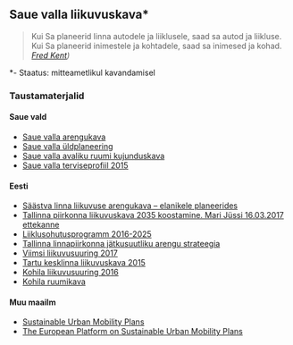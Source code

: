 ## Saue valla liikuvuskava*

> Kui Sa planeerid linna autodele ja liiklusele, saad
> sa autod ja liikluse. Kui Sa planeerid inimestele
> ja kohtadele, saad sa inimesed ja kohad. _[Fred Kent](http://www.rupprecht-consult.eu/uploads/tx_rupprecht/SUMP_Brochure_EE_web.pdf))_

*- Staatus: mitteametlikul kavandamisel

### Taustamaterjalid

#### Saue vald
- [Saue valla arengukava](https://www.riigiteataja.ee/akt/408112016010)
- [Saue valla üldplaneering](http://sauevald.ee/uldplaneering)
- [Saue valla avaliku ruumi kujunduskava](http://sauevald.ee/avalik-ruum)
- [Saue valla terviseprofiil 2015](https://www.riigiteataja.ee/aktilisa/4050/2201/6072/28012016_maarus_nr_4_lisa_1.pdf)

#### Eesti
- [Säästva linna liikuvuse arengukava – elanikele planeerides](http://www.rupprecht-consult.eu/uploads/tx_rupprecht/SUMP_Brochure_EE_web.pdf)
- [Tallinna piirkonna liikuvuskava 2035 koostamine. Mari Jüssi 16.03.2017 ettekanne](http://f.ell.ee/failid/LVP/2017/17/02_LiikuvuskavaTutvustus_MJ_2017_03_16LinnadVallad.pdf)
- [Liiklusohutusprogramm 2016-2025](https://www.mnt.ee/et/liikleja/liiklusohutusprogramm-2016-2025)
- [Tallinna linnapiirkonna jätkusuutliku arengu strateegia](https://www.riigiteataja.ee/aktilisa/4260/2201/5061/1110130374.attachment.pdf)
- [Viimsi	liikuvusuuring 2017](http://www.viimsivald.ee/public/Viimsi_liikuvusuuringu_aruanne-e.pdf)
- [Tartu kesklinna liikuvuskava 2015](http://www.tartu.ee/yldplaneering2030/Lisa9_Tartu_kesklinna_liikuvuskava.pdf)
- [Kohila liikuvusuuring 2016](https://kohila.kovtp.ee/documents/1123203/1271448/Kohila+liikuvusuuringu+aruanne_2016-04-27.pdf/2f549cfe-8aaa-4a25-890e-429050703b65)
- [Kohila ruumikava](http://www.linnalabor.ee/failid/n/c44320bf9f3929406461908569061643)

#### Muu maailm
- [Sustainable Urban Mobility Plans](https://ec.europa.eu/transport/themes/urban/urban_mobility/urban_mobility_actions/sump_en)
- [The European Platform on Sustainable Urban Mobility Plans](http://www.eltis.org/mobility-plans/european-platform)
